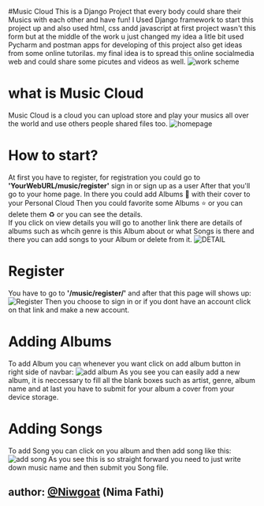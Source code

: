#Music Cloud
This is a Django Project that every body could share their Musics with each other and have fun! 
I Used Django framework to start this project up
and also used html, css andd javascript 
at first project wasn't this form but at the middle of the work u just changed my idea a litle bit
used Pycharm and postman apps for developing of this project
also get ideas from some online tutorilas.
my final idea is to spread this online socialmedia web and could share some picutes and videos as well.
![work scheme](https://github.com/Niwgoat/Music-Cloud/blob/master/myWeb/media/3.png)
# what is Music Cloud
Music Cloud is a cloud you can upload store and play your musics all over the world and use others people shared files too.
![homepage](https://github.com/Niwgoat/Music-Cloud/blob/master/myWeb/media/1.png)
# How to start?
At first you have to register, for registration you could go to <strong>'YourWebURL/music/register'</strong> sign in or sign up as a user
After that you'll go to your home page.
In there you could add Albums :musical_note: with their cover to your Personal Cloud
Then you could favorite some Albums :star: or you can delete them :recycle: or you can see the details. <br/>
If you click on view details you will go to another link there are details of albums such as whcih genre is this Album about or what Songs is there and there you can add songs to your Album or delete from it.
![DETAIL](https://github.com/Niwgoat/Music-Cloud/blob/master/myWeb/media/2.png)
# Register
You have to go to <strong>'/music/register/'</strong> and after that this page will shows up:
![Register](https://github.com/Niwgoat/Music-Cloud/blob/master/myWeb/media/4.png)
Then you choose to sign in or if you dont have an account click on that link and make a new account.
# Adding Albums
To add Album you can whenever you want click on add album button in right side of navbar:
![add album](https://github.com/Niwgoat/Music-Cloud/blob/master/myWeb/media/5.png)
As you see you can easily add a new album, it is neccessary to fill all the blank boxes such as artist, genre, album name and at last you have to submit for your album a cover from your device storage.

# Adding Songs
To add Song you can click on you album and then add song like this:
![add song](https://github.com/Niwgoat/Music-Cloud/blob/master/myWeb/media/6.png)
As you see this is so straight forward you need to just write down music name and then submit you Song file.<br>
<h2><strong>author: <a href="https://github.com/Niwgoat">@Niwgoat</a></strong> (Nima Fathi)</h2>

